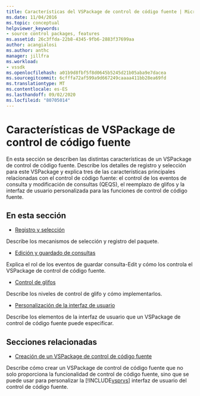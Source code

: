 ```yaml
---
title: Características del VSPackage de control de código fuente | Microsoft Docs
ms.date: 11/04/2016
ms.topic: conceptual
helpviewer_keywords:
- source control packages, features
ms.assetid: 26c3ffda-22b8-4345-9fb6-2883f37699aa
author: acangialosi
ms.author: anthc
manager: jillfra
ms.workload:
- vssdk
ms.openlocfilehash: a01b9d8fbf5f8d0645b5245d21b05aba9e7dacea
ms.sourcegitcommit: 6cfffa72af599a9d667249caaaa411bb28ea69fd
ms.translationtype: MT
ms.contentlocale: es-ES
ms.lasthandoff: 09/02/2020
ms.locfileid: "80705014"
---
```

# <a name="source-control-vspackage-features"></a>Características de VSPackage de control de código fuente
En esta sección se describen las distintas características de un VSPackage de control de código fuente. Describe los detalles de registro y selección para este VSPackage y explica tres de las características principales relacionadas con el control de código fuente: el control de los eventos de consulta y modificación de consultas (QEQS), el reemplazo de glifos y la interfaz de usuario personalizada para las funciones de control de código fuente.

## <a name="in-this-section"></a>En esta sección
- [Registro y selección](../../extensibility/internals/registration-and-selection-source-control-vspackage.md)

 Describe los mecanismos de selección y registro del paquete.

- [Edición y guardado de consultas](../../extensibility/internals/query-edit-query-save-source-control-vspackage.md)

 Explica el rol de los eventos de guardar consulta-Edit y cómo los controla el VSPackage de control de código fuente.

- [Control de glifos](../../extensibility/internals/glyph-control-source-control-vspackage.md)

 Describe los niveles de control de glifo y cómo implementarlos.

- [Personalización de la interfaz de usuario](../../extensibility/internals/custom-user-interface-source-control-vspackage.md)

 Describe los elementos de la interfaz de usuario que un VSPackage de control de código fuente puede especificar.

## <a name="related-sections"></a>Secciones relacionadas
- [Creación de un VSPackage de control de código fuente](../../extensibility/internals/creating-a-source-control-vspackage.md)

 Describe cómo crear un VSPackage de control de código fuente que no solo proporciona la funcionalidad de control de código fuente, sino que se puede usar para personalizar la [!INCLUDE[vsprvs](../../code-quality/includes/vsprvs_md.md)] interfaz de usuario del control de código fuente.
